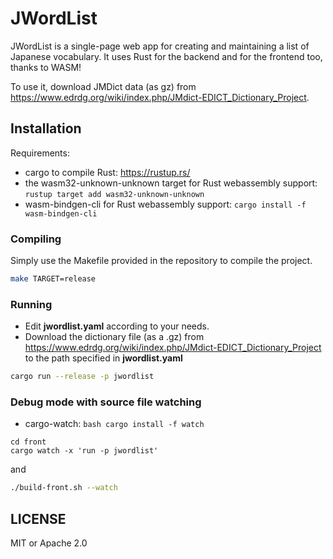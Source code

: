 # JWordList

JWordList is a single-page web app for creating and maintaining a list of Japanese vocabulary. It uses Rust for the backend and for the frontend too, thanks to WASM!

To use it, download JMDict data (as gz) from https://www.edrdg.org/wiki/index.php/JMdict-EDICT_Dictionary_Project.

## Installation

Requirements:
* cargo to compile Rust: https://rustup.rs/
* the wasm32-unknown-unknown target for Rust webassembly support: `rustup target add wasm32-unknown-unknown`
* wasm-bindgen-cli for Rust webassembly support: `cargo install -f wasm-bindgen-cli`

### Compiling

Simply use the Makefile provided in the repository to compile the project.

```bash
make TARGET=release
```

### Running

* Edit **jwordlist.yaml** according to your needs.
* Download the dictionary file (as a .gz) from https://www.edrdg.org/wiki/index.php/JMdict-EDICT_Dictionary_Project to the path specified in **jwordlist.yaml**

```bash
cargo run --release -p jwordlist
```

### Debug mode with source file watching

* cargo-watch: `bash cargo install -f watch`

```
cd front
cargo watch -x 'run -p jwordlist'
```
and
```bash
./build-front.sh --watch
```

## LICENSE

MIT or Apache 2.0
